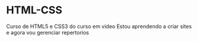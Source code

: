 # HTML-CSS
 Curso de HTML5 e CSS3 do curso em video 
Estou aprendendo a criar sites e agora vou gerenciar repertorios 